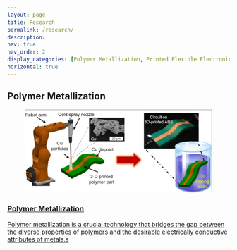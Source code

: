 ```yaml
---
layout: page
title: Research
permalink: /research/
description: 
nav: true
nav_order: 2
display_categories: [Polymer Metallization, Printed Flexible Electronics, Energy Devices, Spray Modeling]
horizontal: true
---
```


<div class="projects">
  <!-- Display categorized projects -->
  <h2 class="category">Polymer Metallization</h2>
  <!-- Generate cards for each project -->
  <div class="container">
    <!-- Change the layout of horizontal cards: 1x1 vs. 1x2 per row -->
    <!-- <div class="row row-cols-2"> -->
    <div class="row row-cols-1">
<div class="card-item col">
<a href="https://semi-lab.github.io/team/"><div class="card hoverable">
      <div class="row g-0">
<div class="card-img col-md-4">
          <figure>
   <picture>
    <!-- Add source element for responsive images -->
    <source media="(max-width: 600px)" srcset="/assets/img/ACS_cover1.jpg">
    <!-- Fallback to the original file -->
    <img src="/assets/img/ACS_cover1.jpg" width="auto" height="auto" alt="project thumbnail" onerror="this.onerror=null; this.remove();">
  </picture>

</figure>
        </div>
        <div class="col-md-8">
<div class="card-body">
            <h3 class="card-title">Polymer Metallization
</h3>
            <p class="card-text">Polymer metallization is a crucial technology that bridges the gap between the diverse properties of polymers and the desirable electrically conductive attributes of metals.s
</p>
            <div class="row ml-1 mr-1 p-0"></div>
          </div>
        </div>
      </div>
    </div>
  </a>
</div>
<div class="card-item col">
<a href="https://semi-lab.github.io/team/"><div class="card hoverable">
      <div class="row g-0">
<div class="card-img col-md-4">




